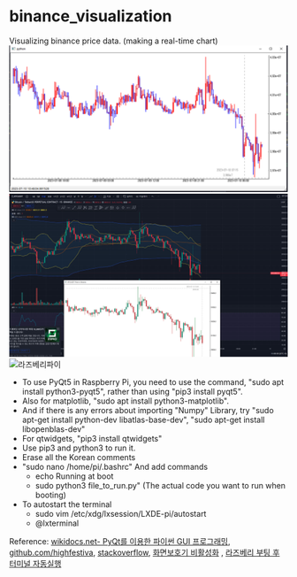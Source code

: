 # binance_visualization
Visualizing binance price data. (making a real-time chart)
![업비트 1분봉](upbit1m.png)
![바이낸스 15분봉](binance15m.png)
![라즈베리파이](rasp.png)

- To use PyQt5 in Raspberry Pi, you need to use the command, "sudo apt install python3-pyqt5", rather than using "pip3 install pyqt5".
- Also for matplotlib, "sudo apt install python3-matplotlib".
- And if there is any errors about importing "Numpy" Library, try "sudo apt-get install python-dev libatlas-base-dev", "sudo apt-get install libopenblas-dev"
- For qtwidgets, "pip3 install qtwidgets"
- Use pip3 and python3 to run it.
- Erase all the Korean comments
- "sudo nano /home/pi/.bashrc"  And add commands
  - echo Running at boot
  - sudo python3 file_to_run.py" (The actual code you want to run when booting)
- To autostart the terminal
  - sudo vim /etc/xdg/lxsession/LXDE-pi/autostart
  - @lxterminal

Reference: [wikidocs.net- PyQt를 이용한 파이썬 GUI 프로그래밍](https://wikidocs.net/160261), [github.com/highfestiva](https://github.com/highfestiva/finplot/blob/master/finplot/examples/bitmex-ws.py), [stackoverflow](https://stackoverflow.com/), [화면보호기 비활성화](https://dalgong2.tistory.com/10) , [라즈베리 부팅 후 터미널 자동실행](https://diggingfun.tistory.com/233)

